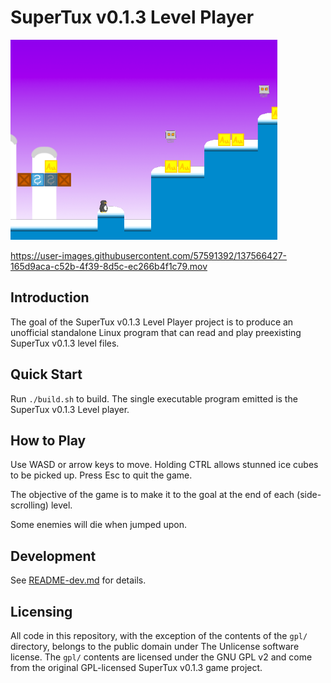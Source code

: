 
# SuperTux v0.1.3 Level Player

<img src="screencaps/stl_player_build_6989aa1.png" height="320">

https://user-images.githubusercontent.com/57591392/137566427-165d9aca-c52b-4f39-8d5c-ec266b4f1c79.mov

## Introduction

The goal of the SuperTux v0.1.3 Level Player project is to produce an unofficial standalone Linux program that can read and play preexisting SuperTux v0.1.3 level files.

## Quick Start

Run `./build.sh` to build. The single executable program emitted is the SuperTux v0.1.3 Level player.

## How to Play

Use WASD or arrow keys to move. Holding CTRL allows stunned ice cubes to be picked up. Press Esc to quit the game.

The objective of the game is to make it to the goal at the end of each (side-scrolling) level.

Some enemies will die when jumped upon.

## Development

See [README-dev.md](/README-dev.md) for details.

## Licensing

All code in this repository, with the exception of the contents of the `gpl/` directory, belongs to the public domain under The Unlicense software license. The `gpl/` contents are licensed under the GNU GPL v2 and come from the original GPL-licensed SuperTux v0.1.3 game project.
